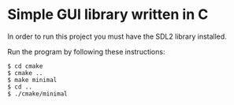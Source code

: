 #  Simple GUI library written in C 

In order to run this project you must have the SDL2 library installed.

Run the program by following these instructions:
```
$ cd cmake
$ cmake ..
$ make minimal
$ cd ..
$ ./cmake/minimal
```
